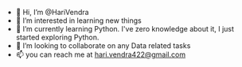 - 👋 Hi, I’m @HariVendra
- 👀 I’m interested in learning new things
- 🌱 I’m currently learning Python. I've zero knowledge about it, I just started exploring Python.
- 💞️ I’m looking to collaborate on any Data related tasks 
- 📫 you can reach me at hari.vendra422@gmail.com

<!---
HariVendra/HariVendra is a ✨ special ✨ repository because its `README.md` (this file) appears on your GitHub profile.
You can click the Preview link to take a look at your changes.
--->
